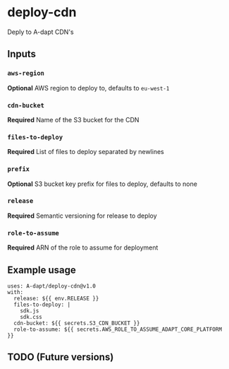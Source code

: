 # deploy-cdn

Deply to A-dapt CDN's

## Inputs

### `aws-region`

**Optional** AWS region to deploy to, defaults to `eu-west-1`

### `cdn-bucket`

**Required** Name of the S3 bucket for the CDN

### `files-to-deploy`

**Required** List of files to deploy separated by newlines

### `prefix`

**Optional** S3 bucket key prefix for files to deploy, defaults to none

### `release`

**Required** Semantic versioning for release to deploy

### `role-to-assume`

**Required** ARN of the role to assume for deployment

## Example usage

```
uses: A-dapt/deploy-cdn@v1.0
with:
  release: ${{ env.RELEASE }}
  files-to-deploy: |
    sdk.js
    sdk.css
  cdn-bucket: ${{ secrets.S3_CDN_BUCKET }}
  role-to-assume: ${{ secrets.AWS_ROLE_TO_ASSUME_ADAPT_CORE_PLATFORM }}
```

## TODO (Future versions)
